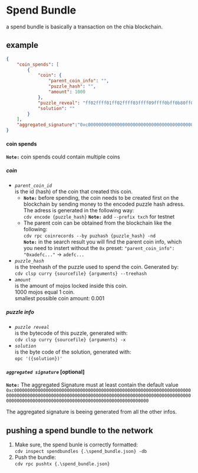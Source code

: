 # Spend Bundle
a spend bundle is basically a transaction on the chia blockchain.

## example
```json
{
    "coin_spends": [
        {
            "coin": {
                "parent_coin_info": "",
                "puzzle_hash": "",
                "amount": 1000
            },
            "puzzle_reveal": "ff02ffff01ff02ffff03ffff09ffff0bff0b80ff0580ffff01ff04ffff04ff02ffff04ff17ffff04ff2fff80808080ff8080ffff01ff08ffff018c4261642070617373776f72648080ff0180ffff04ffff0133ff018080",
            "solution": ""
        }
    ],
    "aggregated_signature":"0xc00000000000000000000000000000000000000000000000000000000000000000000000000000000000000000000000000000000000000000000000000000000000000000000000000000000000000000000000000000000000000000000000"
}
```
#### coin spends
**`Note:`** coin spends could contain multiple coins
##### coin
- *`parent_coin_id`*  
    is the id (hash) of the coin that created this coin.  
    - **`Note:`** before spending, the coin needs to be created first on the blockchain by sending money to the encoded puzzle hash adress. The adress is generated in  the following way:  
    `cdv encode {puzzle_hash}` **`Note:`** add `--prefix txch` for testnet  
    - The parent coin can be obtained from the blockchain like the following:  
    `cdv rpc coinrecords --by puzhash {puzzle_hash} -nd`  
    **`Note:`** in the search result you will find the parent coin info, which you need to instert without the `0x` preset:
    `"parent_coin_info": "0xadefc..."` -> `adefc...`
- *`puzzle_hash`*   
    is the treehash of the puzzle used to spend the coin. Generated by:  
    `cdv clsp curry {sourcefile} {arguments} --treehash`
- *`amount`*  
    is the amount of mojos locked inside this coin.  
    1000 mojos equal 1 coin.  
    smallest possible coin amount: 0.001

##### puzzle info
- *`puzzle reveal`*  
    is the bytecode of this puzzle, generated with:  
    `cdv clsp curry {sourcefile} {arguments} -x`
- *`solution`*  
    is the byte code of the solution, generated with:  
    `opc '({solution})'`

#### *`aggregated signature`* [optional]
**`Note:`** The aggregated Signature must at least contain the default value `0xc00000000000000000000000000000000000000000000000000000000000000000000000000000000000000000000000000000000000000000000000000000000000000000000000000000000000000000000000000000000000000000000000`  

The aggregated signature is beeing generated from all the other infos.

## pushing a spend bundle to the network
1. Make sure, the spend bunle is correctly formatted:  
    `cdv inspect spendbundles {.\spend_bundle.json} -db`
2. Push the bundle:  
    `cdv rpc pushtx {.\spend_bundle.json}`